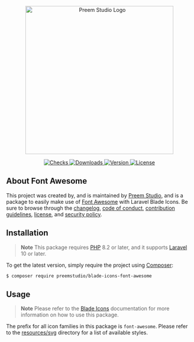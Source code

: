 <p align="center">
    <a href="https://preem.studio" target="_blank">
        <img src="https://raw.githubusercontent.com/PreemStudio/assets/main/logo-text.svg" width="400" alt="Preem Studio Logo" />
    </a>
</p>

<p align="center">
    <a href="https://github.com/PreemStudio/blade-icons-font-awesome/actions">
        <img src="https://badge.sh/github/check-runs/PreemStudio/blade-icons-font-awesome" alt="Checks" />
    </a>
    <a href="https://packagist.org/packages/preemstudio/blade-icons-font-awesome">
        <img src="https://badge.sh/packagist/downloads/PreemStudio/blade-icons-font-awesome" alt="Downloads" />
    </a>
    <a href="https://packagist.org/packages/preemstudio/blade-icons-font-awesome">
        <img src="https://badge.sh/packagist/version/PreemStudio/blade-icons-font-awesome" alt="Version" />
    </a>
    <a href="https://packagist.org/packages/preemstudio/blade-icons-font-awesome">
        <img src="https://badge.sh/packagist/license/PreemStudio/blade-icons-font-awesome" alt="License" />
    </a>
</p>

## About Font Awesome

This project was created by, and is maintained by [Preem Studio](https://github.com/PreemStudio), and is a package to easily make use of [Font Awesome](https://fontawesome.com/) with Laravel Blade Icons. Be sure to browse through the [changelog](CHANGELOG.md), [code of conduct](.github/CODE_OF_CONDUCT.md), [contribution guidelines](.github/CONTRIBUTING.md), [license](LICENSE), and [security policy](.github/SECURITY.md).

## Installation

> **Note**
> This package requires [PHP](https://www.php.net/) 8.2 or later, and it supports [Laravel](https://laravel.com/) 10 or later.

To get the latest version, simply require the project using [Composer](https://getcomposer.org/):

```bash
$ composer require preemstudio/blade-icons-font-awesome
```

## Usage

> **Note**
> Please refer to the [Blade Icons](https://github.com/PreemStudio/blade-icons) documentation for more information on how to use this package.

The prefix for all icon families in this package is `font-awesome`. Please refer to the [resources/svg](/resources/svg) directory for a list of available styles.
